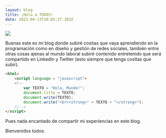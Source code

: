 ```yaml
---
layout: blog
title: ¡Hola a TODOS!
date: 2022-04-13T10:05:27.383Z
---
```

<!--StartFragment-->

![](/4ece9a7bfba5b1893fc54508892b11eb.gif)

Buenas este es mi blog donde subiré cositas que vaya aprendiendo en la programación como en diseño y gestión de redes sociales, también entre otras cosas ajenas al mundo laboral subiré contenido entretenido que será compartido en Linkedin y Twitter (esto siempre que tenga cositas que subir). 

```html
<html>
	<script language = "javascript">
	<!--
		var TEXTO = "Hola, Mundo!";
		document.title = TEXTO;
		document.write(TEXTO);
		document.write("<br><strong>" + TEXTO + "</strong>");
	//-->
</script>
```

Pues nada encantado de compartir mi experiencias en este blog. 

Bienvenidos todos.

<!--EndFragment-->